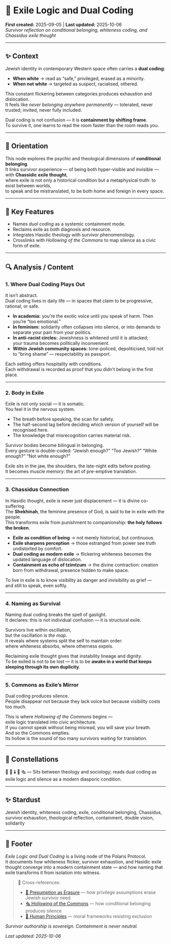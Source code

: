 # 🕎 Exile Logic and Dual Coding  
**First created:** 2025-09-05 | **Last updated:** 2025-10-06  
*Survivor reflection on conditional belonging, whiteness coding, and Chassidus exile thought*  

---

## ✨ Context  

Jewish identity in contemporary Western space often carries a **dual coding**:  
- **When white** → read as “safe,” privileged, erased as a minority.  
- **When not white** → targeted as suspect, racialised, othered.  

This constant flickering between categories produces exhaustion and dislocation.  
It feels like *never belonging anywhere permanently* — tolerated, never trusted; invited, never fully included.  

Dual coding is not confusion — it is **containment by shifting frame**.  
To survive it, one learns to read the room faster than the room reads you.  

---

## 🧭 Orientation  

This node explores the psychic and theological dimensions of **conditional belonging**.  
It links survivor experience — of being both hyper-visible and invisible — with **Chassidic exile thought**,  
where exile is not only a historical condition but a metaphysical truth: to exist between worlds,  
to speak and be mistranslated, to be both home and foreign in every space.  

---

## 🧩 Key Features  

- Names *dual coding* as a systemic containment mode.  
- Reclaims exile as both diagnosis and resource.  
- Integrates Hasidic theology with survivor phenomenology.  
- Crosslinks with *Hollowing of the Commons* to map silence as a civic form of exile.  

---

## 🔍 Analysis / Content  

### 1. Where Dual Coding Plays Out  

It isn’t abstract.  
Dual coding lives in daily life — in spaces that claim to be progressive, rational, or safe.  

- **In academia:** you’re the exotic voice until you speak of harm. Then you’re “too emotional.”  
- **In feminism:** solidarity often collapses into silence, or into demands to separate your pain from your politics.  
- **In anti-racist circles:** Jewishness is whitened until it is attacked;  
  your trauma becomes politically inconvenient.  
- **Within Jewish community spaces:** tone-policed, depoliticised, told not to “bring shame” — respectability as passport.  

Each setting offers hospitality with conditions.  
Each withdrawal is recorded as proof that you didn’t belong in the first place.  

---

### 2. Body in Exile  

Exile is not only social — it is somatic.  
You feel it in the nervous system.  

- The breath before speaking, the scan for safety.  
- The half-second lag before deciding which version of yourself will be recognised here.  
- The knowledge that misrecognition carries material risk.  

Survivor bodies become bilingual in belonging.  
Every gesture is double-coded: “Jewish enough?” “Too Jewish?” “White enough?” “Not white enough?”  

Exile sits in the jaw, the shoulders, the late-night edits before posting.  
It becomes muscle memory: the art of pre-emptive translation.  

---

### 3. Chassidus Connection  

In Hasidic thought, exile is never just displacement — it is divine co-suffering.  
The **Shekhinah**, the feminine presence of God, is said to be in exile with the people.  
This transforms exile from punishment to companionship: **the holy follows the broken**.  

- **Exile as condition of being** → not merely historical, but continuous.  
- **Exile sharpens perception** → those estranged from power see truth undistorted by comfort.  
- **Dual coding as modern exile** → flickering whiteness becomes the updated language of dislocation.  
- **Containment as echo of tzimtzum** → the divine contraction: creation born from withdrawal, presence hidden to make space.  

To live in exile is to know visibility as danger and invisibility as grief —  
and still to speak, even softly.  

---

### 4. Naming as Survival  

Naming dual coding breaks the spell of gaslight.  
It declares: this is not individual confusion — it is structural exile.  

Survivors live within oscillation,  
but the oscillation is *the map*.  
It reveals where systems split the self to maintain order:  
where whiteness absorbs, where otherness expels.  

Reclaiming exile thought gives that instability lineage and dignity.  
To be exiled is not to be lost — it is to be **awake in a world that keeps sleeping through its own duplicity**.  

---

### 5. Commons as Exile’s Mirror  

Dual coding produces silence.  
People disappear not because they lack voice but because visibility costs too much.  

This is where *Hollowing of the Commons* begins —  
exile logic translated into civic architecture.  
If you cannot speak without being misread, you will save your breath.  
And so the Commons empties.  
Its hollow is the sound of too many survivors waiting for translation.  

---

## 🌌 Constellations  

🕎 🫥 🕯️ 🧿 🗞️ — Sits between theology and sociology; reads dual coding as exile logic and silence as a modern diasporic condition.  

---

## ✨ Stardust  

Jewish identity, whiteness coding, exile, conditional belonging, Chassidus, survivor exhaustion, theological reflection, containment, double vision, solidarity  

---

## 🏮 Footer  

*Exile Logic and Dual Coding* is a living node of the Polaris Protocol.  
It documents how whiteness flicker, survivor exhaustion, and Hasidic exile thought converge into a modern containment state — and how naming that exile transforms it from isolation into witness.  

> 📡 Cross-references:  
> - [🫥 Presumption as Erasure](../🫥_presumption_as_erasure.md) — how privilege assumptions erase Jewish survivor need  
> - [🗞️ Hollowing of the Commons](../Big_Picture_Protocols/🗞️_hollowing_of_the_commons.md) — how conditional belonging produces silence  
> - [🌱 Human Principles](../Big_Picture_Protocols/🌱_human_principles.md) — moral frameworks resisting exclusion  

*Survivor authorship is sovereign. Containment is never neutral.*  

_Last updated: 2025-10-06_
